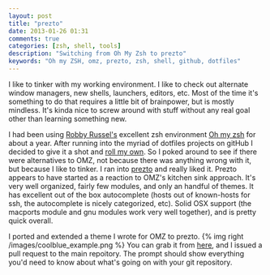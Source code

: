 ```yaml
---
layout: post
title: "prezto"
date: 2013-01-26 01:31
comments: true
categories: [zsh, shell, tools]
description: "Switching from Oh My Zsh to prezto"
keywords: "Oh my ZSH, omz, prezto, zsh, shell, github, dotfiles"
---
```


I like to tinker with my working environment.  I like to check out alternate 
window managers, new shells, launchers, editors, etc.  Most of the time it's 
something to do that requires a little bit of brainpower, but is mostly 
mindless.  It's kinda nice to screw around with stuff without any real goal 
other than learning something new.

I had been using [Robby Russel's](https://github.com/robbyrussell) excellent 
zsh environment [Oh my zsh](https://github.com/robbyrussell/oh-my-zsh) for 
about a year.  After running into the myriad of dotfiles projects on gitHub I 
decided to give it a shot and [roll my own](https://github.com/skarfacegc/dotfiles).  So I poked around to see if there were alternatives 
to OMZ, not because there was anything wrong with it, but because I like to 
tinker.  I ran into [prezto](https://github.com/sorin-ionescu/prezto) and 
really liked it.  Prezto appears to have started as a reaction to OMZ's 
kitchen sink approach.  It's very well organized, fairly few modules, and only 
an handful of themes.  It has excellent out of the box autocomplete (hosts out of known-hosts for ssh, 
the autocomplete is nicely categorized, etc).  Solid OSX support (the macports module and gnu modules 
work very well together), and is pretty quick overall.

I ported and extended a theme I wrote for OMZ to prezto. 
{% img right /images/coolblue_example.png %} You can grab it from 
[here](https://github.com/skarfacegc/prezto/tree/submission/prompt-coolblue), 
and I issued a pull request to the main repoitory. The prompt should show everything 
you'd need to know about what's going on with your git repository.  

